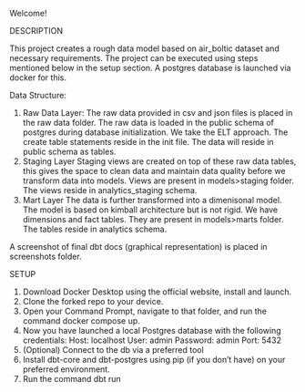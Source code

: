 Welcome!

DESCRIPTION

This project creates a rough data model based on air_boltic dataset and necessary requirements.
The project can be executed using steps mentioned below in the setup section. A postgres database is launched via docker for this.

Data Structure:
1. Raw Data Layer:
   The raw data provided in csv and json files is placed in the raw data folder. The raw data is loaded in the public schema of postgres during database initialization. We take the ELT approach. The create table statements reside in the init file.
   The data will reside in public schema as tables.
2. Staging Layer
   Staging views are created on top of these raw data tables, this gives the space to clean data and maintain data quality before we transform data into models. Views are present in models>staging folder.
   The views reside in analytics_staging schema.
3. Mart Layer
   The data is further transformed into a dimenisonal model. The model is based on kimball architecture but is not rigid. We have dimensions and fact tables. They are present in models>marts folder.
   The tables reside in analytics schema.

A screenshot of final dbt docs (graphical representation) is placed in screenshots folder.

SETUP

1. Download Docker Desktop using the official website, install and launch.
2. Clone the forked repo to your device.
3. Open your Command Prompt, navigate to that folder, and run the command docker compose up.
4. Now you have launched a local Postgres database with the following credentials:
    Host: localhost
    User: admin
    Password: admin
    Port: 5432 
5. (Optional) Connect to the db via a preferred tool
6. Install dbt-core and dbt-postgres using pip (if you don’t have) on your preferred environment.
7. Run the command dbt run
